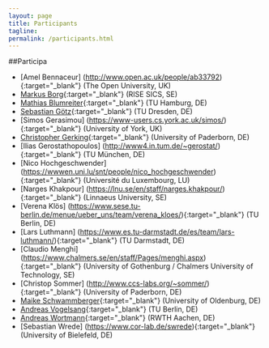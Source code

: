 ```yaml
---
layout: page
title: Participants
tagline:
permalink: /participants.html
---
```


##Participa
* [Amel Bennaceur] (http://www.open.ac.uk/people/ab33792){:target="_blank"} (The Open University, UK)
* [Markus Borg](https://www.sics.se/people/markus-borg){:target="_blank"} (RISE SICS, SE)
* [Mathias Blumreiter](https://www.tuhh.de/sts/institute/people/mathias-blumreiter.html){:target="_blank"} (TU Hamburg, DE)
* [Sebastian Götz](http://st.inf.tu-dresden.de/sgoetz/){:target="_blank"} (TU Dresden, DE)
* [Simos Gerasimou] (https://www-users.cs.york.ac.uk/simos/){:target="_blank"} (University of York, UK)
* [Christopher Gerking](https://www.uni-paderborn.de/person/8391/){:target="_blank"} (University of Paderborn, DE)
* [Ilias Gerostathopoulos] (http://www4.in.tum.de/~gerostat/){:target="_blank"} (TU München, DE)
* [Nico Hochgeschwender] (https://wwwen.uni.lu/snt/people/nico_hochgeschwender){:target="_blank"} (Université du Luxembourg, LU)
* [Narges Khakpour] (https://lnu.se/en/staff/narges.khakpour/){:target="_blank"} (Linnaeus University, SE)
* [Verena Klös] (https://www.sese.tu-berlin.de/menue/ueber_uns/team/verena_kloes/){:target="_blank"} (TU Berlin, DE)
* [Lars Luthmann] (https://www.es.tu-darmstadt.de/es/team/lars-luthmann/){:target="_blank"} (TU Darmstadt, DE)
* [Claudio Menghi] (https://www.chalmers.se/en/staff/Pages/menghi.aspx){:target="_blank"} (University of Gothenburg / Chalmers University of Technology, SE)
* [Christop Sommer] (http://www.ccs-labs.org/~sommer/){:target="_blank"} (University of Paderborn, DE)
* [Maike Schwammberger](https://uol.de/csd/persons/maike-schwammberger-msc/){:target="_blank"} (University of Oldenburg, DE)
* [Andreas Vogelsang](https://www.dcaiti.tu-berlin.de/people/vogelsang/){:target="_blank"} (TU Berlin, DE)
* [Andreas Wortmann](http://www.se-rwth.de/staff/wortmann/){:target="_blank"} (RWTH Aachen, DE)
* [Sebastian Wrede] (https://www.cor-lab.de/swrede){:target="_blank"} (University of Bielefeld, DE)
